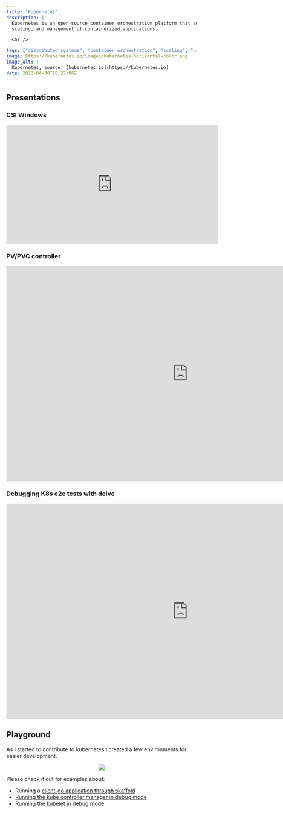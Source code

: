 ```yaml
---
title: "Kubernetes"
description: |
  Kubernetes is an open-source container orchestration platform that automates the deployment,
  scaling, and management of containerized applications.

  <br />

tags: ["distributed systems", "container orchestration", "scaling", "user namespace"]
image: https://kubernetes.io/images/kubernetes-horizontal-color.png
image_alt: |
  Kubernetes, source: [kubernetes.io](https://kubernetes.io)
date: 2023-04-30T18:27:00Z
---
```


## Presentations

### CSI Windows

<iframe width="560" height="315" src="https://www.youtube.com/embed/_XXn3-yDZA0?start=1013" title="YouTube video player" frameborder="0" allow="accelerometer; autoplay; clipboard-write; encrypted-media; gyroscope; picture-in-picture; web-share" allowfullscreen></iframe>

### PV/PVC controller

<iframe src="https://docs.google.com/presentation/d/e/2PACX-1vQSLT0r0lLliTC_q-E7XNpRexuWr7WEeaiWCyIZjS6m8aRaNKbI6blOyP2D0SEDBrz_IYX_Xkk386oz/embed?start=false&loop=false&delayms=3000" frameborder="0" width="960" height="569" allowfullscreen="true" mozallowfullscreen="true" webkitallowfullscreen="true"></iframe>

### Debugging K8s e2e tests with delve

<iframe src="https://docs.google.com/presentation/d/e/2PACX-1vQibAetKc5T_7bjJ-GJXFvbMa6Rj5C8rTK_qLAb1tp_rQKvNcsZ_3tFauqSrOWDuKg0pkQMYD1Q3ojK/embed?start=false&loop=false&delayms=3000" frameborder="0" width="960" height="569" allowfullscreen="true" mozallowfullscreen="true" webkitallowfullscreen="true"></iframe>

## Playground

As I started to contribute to kubernetes I created a few environments for easier development.

<div style="text-align: center">
<a href="https://github.com/mauriciopoppe/kubernetes-playground"><img src="https://gh-card.dev/repos/mauriciopoppe/kubernetes-playground.svg"></a>
</div>

Please check it out for examples about:

- Running a [client-go application through skaffold](https://github.com/mauriciopoppe/kubernetes-playground/blob/master/docs/sandbox-with-debugger.md)
- [Running the kube controller manager in debug mode](https://github.com/mauriciopoppe/kubernetes-playground/blob/master/docs/kube-controller-manager.md)
- [Running the kubelet in debug mode](https://github.com/mauriciopoppe/kubernetes-playground/blob/master/docs/kubelet.md)
